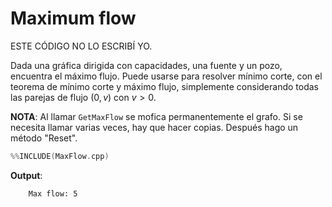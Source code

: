 # Maximum flow

ESTE CÓDIGO NO LO ESCRIBÍ YO.

Dada una gráfica dirigida con capacidades, una fuente y un pozo, encuentra el máximo flujo. Puede usarse para resolver mínimo corte, con el teorema de mínimo corte y máximo flujo, simplemente considerando todas las parejas de flujo $(0,v)$ con $v > 0$.

**NOTA**: Al llamar `GetMaxFlow` se mofica permanentemente el grafo. Si se necesita llamar varias veces, hay que hacer copias. Después hago un método "Reset".

```c++
%%INCLUDE(MaxFlow.cpp)
```


**Output**:

```txt
    Max flow: 5
```

